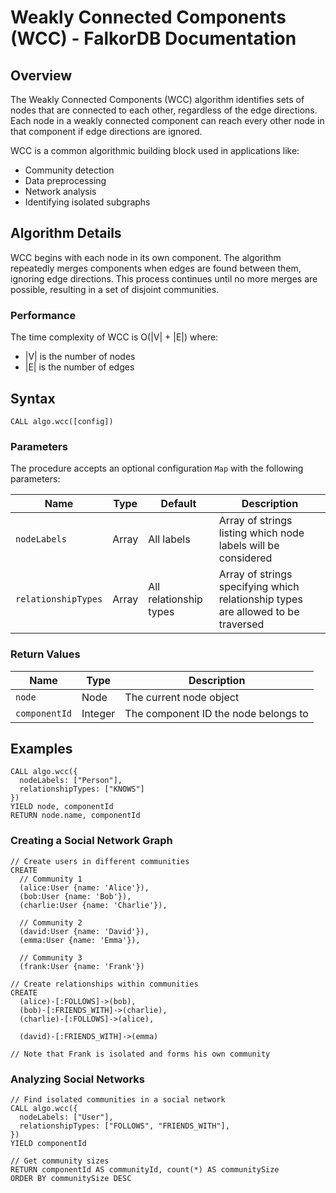 # Weakly Connected Components (WCC) - FalkorDB Documentation

## Overview

The Weakly Connected Components (WCC) algorithm identifies sets of nodes that are connected to each other, regardless of the edge directions.
Each node in a weakly connected component can reach every other node in that component if edge directions are ignored.

WCC is a common algorithmic building block used in applications like:
- Community detection
- Data preprocessing
- Network analysis
- Identifying isolated subgraphs

## Algorithm Details

WCC begins with each node in its own component.
The algorithm repeatedly merges components when edges are found between them, ignoring edge directions.
This process continues until no more merges are possible, resulting in a set of disjoint communities.

### Performance

The time complexity of WCC is O(|V| + |E|) where:
- |V| is the number of nodes
- |E| is the number of edges

## Syntax

```cypher
CALL algo.wcc([config])
```

### Parameters

The procedure accepts an optional configuration `Map` with the following parameters:

| Name                | Type  | Default                | Description                                                                      |
|---------------------|-------|------------------------|----------------------------------------------------------------------------------|
| `nodeLabels`        | Array | All labels             | Array of strings listing which node labels will be considered                    |
| `relationshipTypes` | Array | All relationship types | Array of strings specifying which relationship types are allowed to be traversed |

### Return Values

| Name          | Type    | Description                          |
|---------------|---------|--------------------------------------|
| `node`        | Node    | The current node object              |
| `componentId` | Integer | The component ID the node belongs to |

## Examples

```cypher
CALL algo.wcc({
  nodeLabels: ["Person"],
  relationshipTypes: ["KNOWS"]
})
YIELD node, componentId
RETURN node.name, componentId
```

### Creating a Social Network Graph

```cypher
// Create users in different communities
CREATE 
  // Community 1
  (alice:User {name: 'Alice'}),
  (bob:User {name: 'Bob'}),
  (charlie:User {name: 'Charlie'}),
  
  // Community 2
  (david:User {name: 'David'}),
  (emma:User {name: 'Emma'}),
  
  // Community 3
  (frank:User {name: 'Frank'})

// Create relationships within communities
CREATE
  (alice)-[:FOLLOWS]->(bob),
  (bob)-[:FRIENDS_WITH]->(charlie),
  (charlie)-[:FOLLOWS]->(alice),
  
  (david)-[:FRIENDS_WITH]->(emma)
  
// Note that Frank is isolated and forms his own community
```

### Analyzing Social Networks

```cypher
// Find isolated communities in a social network
CALL algo.wcc({
  nodeLabels: ["User"],
  relationshipTypes: ["FOLLOWS", "FRIENDS_WITH"],
})
YIELD componentId

// Get community sizes
RETURN componentId AS communityId, count(*) AS communitySize
ORDER BY communitySize DESC
```

